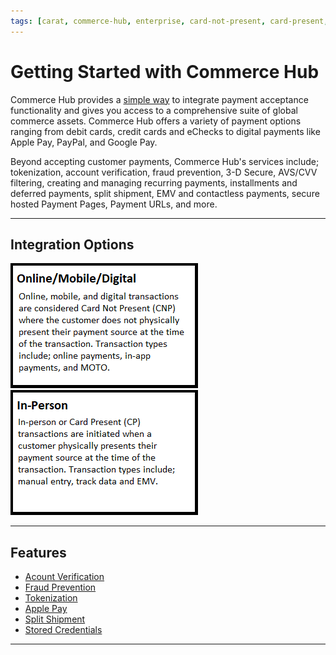 ```yaml
---
tags: [carat, commerce-hub, enterprise, card-not-present, card-present, getting-started, in-person, online, mobile, digital, integration, features, use-cases]
---
```


# Getting Started with Commerce Hub

Commerce Hub provides a [simple way](?path=docs/Getting-Started/Getting-Started-Dev-Portal.md) to integrate payment acceptance functionality and gives you access to a comprehensive suite of global commerce assets. Commerce Hub offers a variety of payment options ranging from debit cards, credit cards and eChecks to digital payments like Apple Pay, PayPal, and Google Pay.

Beyond accepting customer payments, Commerce Hub's services include; tokenization, account verification, fraud prevention, 3-D Secure, AVS/CVV filtering, creating and managing recurring payments, installments and deferred payments, split shipment, EMV and contactless payments, secure hosted Payment Pages, Payment URLs, and more.

---

## Integration Options

[![Online Digital Mobile](../../assets/images/online_mobile_digital_card.png)](?path=docs/Getting-Started/Getting-Started-Online.md) [![Online Digital Mobile](../../assets/images/in-person_card.png)](?path=docs/Getting-Started/Getting-Started-InPerson.md)

---

## Features

- [Acount Verification](?path=docs/Resources/API-Documents/Payments_VAS/Verification.md)
- [Fraud Prevention](?path=docs/Resources/Guides/Fraud/Fraud-Settings.md)
- [Tokenization](?path=docs/Resources/API-Documents/Payments_VAS/Payment-Token.md)
- [Apple Pay](?path=docs/Online-Mobile-Digital/Wallets-AltPayments/Apple-Pay/Apple-Pay.md)
- [Split Shipment](?path=docs/Resources/Guides/Split-Shipment.md)
- [Stored Credentials](?path=docs/Resources/Guides/Stored-Credentials.md)

---
